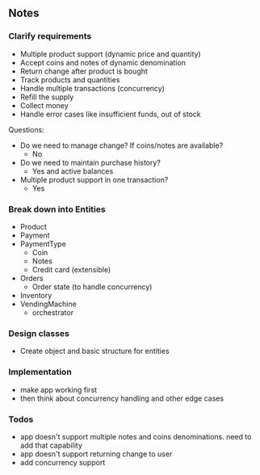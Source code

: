## Notes

### Clarify requirements

- Multiple product support (dynamic price and quantity)
- Accept coins and notes of dynamic denomination
- Return change after product is bought
- Track products and quantities
- Handle multiple transactions (concurrency)
- Refill the supply
- Collect money
- Handle error cases like insufficient funds, out of stock

Questions:

- Do we need to manage change? If coins/notes are available?
  - No
- Do we need to maintain purchase history?
  - Yes and active balances
- Multiple product support in one transaction?
  - Yes

### Break down into Entities

- Product
- Payment
- PaymentType
  - Coin
  - Notes
  - Credit card (extensible)
- Orders
  - Order state (to handle concurrency)
- Inventory
- VendingMachine
  - orchestrator

### Design classes

- Create object and basic structure for entities

### Implementation
- make app working first 
- then think about concurrency handling and other edge cases

### Todos
- app doesn't support multiple notes and coins denominations. need to add that capability
- app doesn't support returning change to user
- add concurrency support